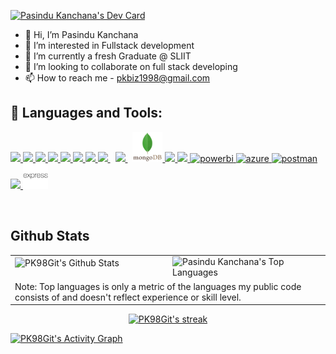<a href="https://app.daily.dev/pasinduK98"><img src="https://api.daily.dev/devcards/1d6f84492cd84a53aff81cb6908ae059.png?r=i3h" width="400" alt="Pasindu Kanchana's Dev Card"/></a>


- 👋 Hi, I’m Pasindu Kanchana
- 👀 I’m interested in Fullstack development
- 🌱 I’m currently a fresh Graduate @ SLIIT
- 💞️ I’m looking to collaborate on full stack developing
- 📫 How to reach me - pkbiz1998@gmail.com



## 🚀 Languages and Tools:

<p align="left"> 
    <a href="https://www.python.org" target="_blank"> <img src="https://img.icons8.com/color/48/000000/python.png"/> </a>
    <a href="https://developer.mozilla.org/en-US/docs/Web/JavaScript" target="_blank"> <img src="https://img.icons8.com/color/48/000000/javascript.png"/> </a>
    <a href="https://reactjs.org/" target="_blank"> <img src="https://img.icons8.com/color/48/000000/react-native.png"/> </a> 
    <a href="https://vuejs.org/" target="_blank"> <img src="https://img.icons8.com/color/48/000000/vue-js.png"/> </a> 
    <a href="https://www.w3.org/html/" target="_blank"> <img src="https://img.icons8.com/color/48/000000/html-5.png"/> </a> 
    <a href="https://www.w3schools.com/css/" target="_blank"> <img src="https://img.icons8.com/color/48/000000/css3.png"/> </a> 
    <a href="https://getbootstrap.com" target="_blank"> <img src="https://img.icons8.com/color/48/000000/bootstrap.png"/> </a>  
    <a style="padding-right:8px;" href="https://nodejs.org" target="_blank"> <img src="https://img.icons8.com/color/48/000000/nodejs.png"/> </a> 
    <a style="padding-right:8px;" href="https://www.mysql.com/" target="_blank"> <img src="https://img.icons8.com/fluent/50/000000/mysql-logo.png"/> </a>
    <a href="https://www.mongodb.com/" target="_blank"> <img src="https://raw.githubusercontent.com/devicons/devicon/master/icons/mongodb/mongodb-original-wordmark.svg" alt="mongodb" width="48" height="48"/> </a> 
    <a href="https://www.java.com" target="_blank"> <img src="https://img.icons8.com/color/48/000000/java-coffee-cup-logo.png"/> </a>
     <a href="https://www.w3schools.com/cpp/default.asp" target="_blank"> <img src="https://img.icons8.com/color/48/000000/c-plus-plus-logo.png"/> </a>
    <a href="https://powerbi.microsoft.com/en-au/" target="_blank"> <img src="https://img.icons8.com/color/48/000000/power-bi.png" alt="powerbi" width="45" height="45"/> </a>
    <a href="https://azure.microsoft.com/en-us/" target="_blank"> <img src="https://img.icons8.com/color/48/000000/azure-1.png" alt="azure" width="45" height="45"/> </a>
    <a href="https://postman.com" target="_blank"> <img src="https://www.vectorlogo.zone/logos/getpostman/getpostman-icon.svg" alt="postman" width="45" height="45"/> </a>   
    <a href="https://redux.js.org" target="_blank"> <img src="https://img.icons8.com/color/48/000000/redux.png"/> </a>
    <a href="https://expressjs.com" target="_blank"> <img src="https://raw.githubusercontent.com/devicons/devicon/master/icons/express/express-original-wordmark.svg" alt="express" width="40" height="40"/> </a>
</p>
<br>
<!---
[![Anurag's GitHub stats](https://github-readme-stats.vercel.app/api?username=PK98Git&show_icons=true&theme=blue-green)](https://github.com/anuraghazra/github-readme-stats)
<br>
--->
<!---
[![Top Langs](https://github-readme-stats.vercel.app/api/top-langs/?username=PK98Git)](https://github.com/anuraghazra/github-readme-stats)
--->
<!---
PK98Git/PK98Git is a ✨ special ✨ repository because its `README.md` (this file) appears on your GitHub profile.
You can click the Preview link to take a look at your changes.
--->

## Github Stats  
<table>

<tr>
    <td valign="top" width="50%">
        <img alt="PK98Git's Github Stats" src="https://github-readme-stats.vercel.app/api?username=PK98Git&show_icons=true&count_private=true&theme=react&hide_border=true&bg_color=0D1117" align="center" style="width: 100%"  />
    </td>
    <td valign="top" width="50%">
        <img alt="Pasindu Kanchana's Top Languages" src="https://github-readme-stats.vercel.app/api/top-langs/?username=PK98Git&langs_count=10&count_private=true&layout=compact&theme=react&hide_border=true&bg_color=0D1117" align="center" style="width: 100%"  />
    </td>
</tr>

<tr>
    <td  width="50%" colspan="2">
        Note: Top languages is only a metric of the languages my public code consists of and doesn't reflect experience or skill level.  
    </td>
</tr>
</table>  

<p align="center">
    <a href="https://github.com/PK98Git/github-readme-streak-stats">
        <img title="🔥 Get streak stats for your profile at git.io/streak-stats" alt="PK98Git's streak" src="https://github-readme-streak-stats.herokuapp.com/?user=PK98Git&theme=black-ice&hide_border=true&stroke=0000&background=060A0CD0"/>
    </a>
</p>

<a href="https://github.com/PK98Git/github-readme-activity-graph"><img alt="PK98Git's Activity Graph" src="https://activity-graph.herokuapp.com/graph?username=PK98Git&bg_color=0D1117&color=5BCDEC&line=5BCDEC&point=FFFFFF&hide_border=true" /></a>
